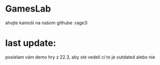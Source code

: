 
# GamesLab
ahojte kamoši na našom githube :rage3:

# last update:

posielam vám demo hry z 22.3, aby ste vedeli ci to je outdated alebo nie




